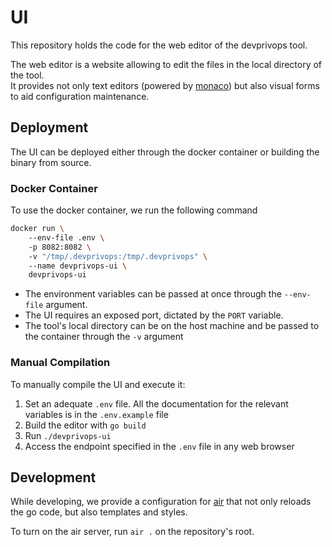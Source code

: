 # UI

This repository holds the code for the web editor of the devprivops tool.

The web editor is a website allowing to edit the files in the local directory of the tool.  
It provides not only text editors (powered by [monaco](https://microsoft.github.io/monaco-editor/)) but also visual forms to aid configuration maintenance.

## Deployment

The UI can be deployed either through the docker container or building the binary from source.

### Docker Container

To use the docker container, we run the following command

```sh
docker run \ 
    --env-file .env \ 
    -p 8082:8082 \ 
    -v "/tmp/.devprivops:/tmp/.devprivops" \ 
    --name devprivops-ui \ 
    devprivops-ui 
```

- The environment variables can be passed at once through the `--env-file` argument.
- The UI requires an exposed port, dictated by the `PORT` variable.
- The tool's local directory can be on the host machine and be passed to the container through the `-v` argument

### Manual Compilation

To manually compile the UI and execute it:

1. Set an adequate `.env` file. All the documentation for the relevant variables is in the `.env.example` file
2. Build the editor with `go build`
2. Run `./devprivops-ui`
3. Access the endpoint specified in the `.env` file in any web browser

## Development

While developing, we provide a configuration for [air](https://github.com/air-verse/air) that not only reloads the go code, but also templates and styles.

To turn on the air server, run `air .` on the repository's root.
